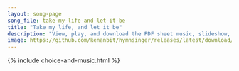 ```yaml
---
layout: song-page
song_file: take-my-life-and-let-it-be
title: "Take my life, and let it be"
description: "View, play, and download the PDF sheet music, slideshow, and audio. Lyrics: Take my life, and let it be consecrated, Lord, to thee. Take my moments and my days; let them flow in ceaseless praise, let them flow in ceaseless pra... english theist 4part chords"
image: https://github.com/kenanbit/hymnsinger/releases/latest/download/take-my-life-and-let-it-be-trad.png
---
```


{% include choice-and-music.html %}
